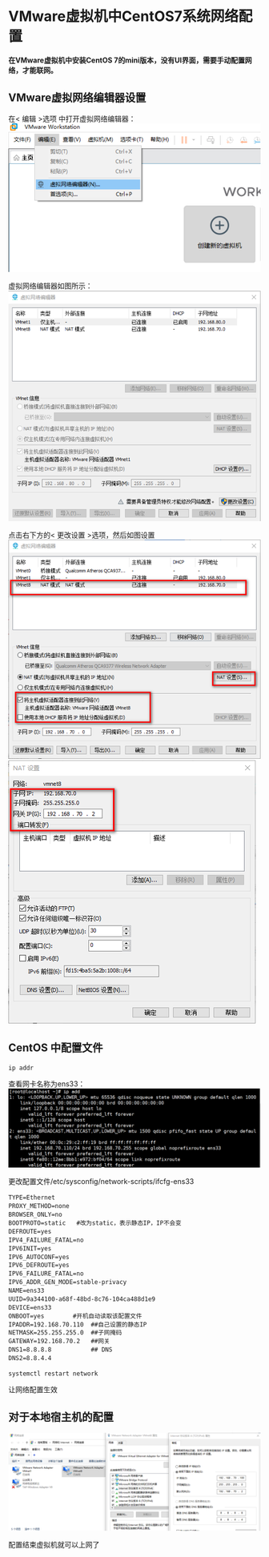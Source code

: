 # VMware虚拟机中CentOS7系统网络配置


**在VMware虚拟机中安装CentOS 7的mini版本，没有UI界面，需要手动配置网络，才能联网。**

## VMware虚拟网络编辑器设置

在< 编辑 >选项 中打开虚拟网络编辑器：
![ ](/images//Markdown/20211201200533.png)

虚拟网络编辑器如图所示：
![ ](/images/Markdown/20211201200712.png)  

点击右下方的< 更改设置 >选项，然后如图设置
![ ](/images/Markdown/20211201201141.png)
![ ](/images/Markdown/20211201201247.png)  

## CentOS 中配置文件

```shell
ip addr
```

查看网卡名称为ens33：
![ ](/images/Markdown/20211201201512.png)  

更改配置文件/etc/sysconfig/network-scripts/ifcfg-ens33

```txt
TYPE=Ethernet
PROXY_METHOD=none
BROWSER_ONLY=no
BOOTPROTO=static   #改为static，表示静态IP，IP不会变
DEFROUTE=yes
IPV4_FAILURE_FATAL=no
IPV6INIT=yes
IPV6_AUTOCONF=yes
IPV6_DEFROUTE=yes
IPV6_FAILURE_FATAL=no
IPV6_ADDR_GEN_MODE=stable-privacy
NAME=ens33
UUID=9a344100-a68f-48bd-8c76-104ca488d1e9
DEVICE=ens33
ONBOOT=yes        #开机自动读取该配置文件
IPADDR=192.168.70.110  ##自己设置的静态IP
NETMASK=255.255.255.0  ##子网掩码
GATEWAY=192.168.70.2   ##网关
DNS1=8.8.8.8           ## DNS
DNS2=8.8.4.4
```

```shell
systemctl restart network
```

让网络配置生效

## 对于本地宿主机的配置

![ ](/images/Markdown/20211201202140.png)  

配置结束虚拟机就可以上网了  

